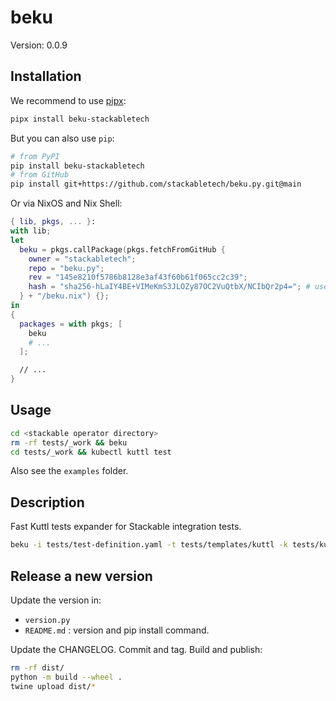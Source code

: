 # beku

Version: 0.0.9

## Installation

We recommend to use [pipx](https://pypa.github.io/pipx/):

```sh
pipx install beku-stackabletech
```

But you can also use `pip`:

```sh
# from PyPI
pip install beku-stackabletech
# from GitHub
pip install git+https://github.com/stackabletech/beku.py.git@main
```

Or via NixOS and Nix Shell:

```nix
{ lib, pkgs, ... }:
with lib;
let
  beku = pkgs.callPackage(pkgs.fetchFromGitHub {
    owner = "stackabletech";
    repo = "beku.py";
    rev = "145e8210f5786b8128e3af43f60b61f065cc2c39";
    hash = "sha256-hLaIY4BE+VIMeKmS3JLOZy87OC2VuQtbX/NCIbQr2p4="; # use lib.fakeHash to find new hashes when upgrading
  } + "/beku.nix") {};
in
{
  packages = with pkgs; [
    beku
    # ...
  ];

  // ...
}
```

## Usage

```sh
cd <stackable operator directory>
rm -rf tests/_work && beku
cd tests/_work && kubectl kuttl test
```

Also see the `examples` folder.

## Description

Fast Kuttl tests expander for Stackable integration tests.

```sh
beku -i tests/test-definition.yaml -t tests/templates/kuttl -k tests/kuttl-test.yaml.jinja2 -o tests/_work
```

## Release a new version

Update the version in:

* `version.py`
* `README.md` : version and pip install command.

Update the CHANGELOG.
Commit and tag.
Build and publish:

```sh
rm -rf dist/
python -m build --wheel .
twine upload dist/*
```

